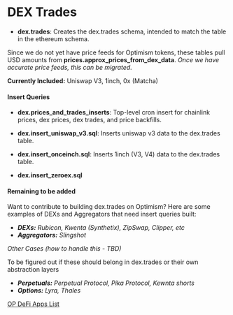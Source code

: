# DEX Trades

- **dex.trades**: Creates the dex.trades schema, intended to match the table in the ethereum schema. 

Since we do not yet have price feeds for Optimism tokens, these tables pull USD amounts from **prices.approx_prices_from_dex_data**. *Once we have accurate price feeds, this can be migrated.*

**Currently Included:** Uniswap V3, 1inch, 0x (Matcha)

#### Insert Queries
- **dex.prices_and_trades_inserts**: Top-level cron insert for chainlink prices, dex prices, dex trades, and price backfills.

- **dex.insert_uniswap_v3.sql**: Inserts uniswap v3 data to the dex.trades table.
- **dex.insert_onceinch.sql**: Inserts 1inch (V3, V4) data to the dex.trades table.
- **dex.insert_zeroex.sql**

#### Remaining to be added
Want to contribute to building dex.trades on Optimism? Here are some examples of DEXs and Aggregators that need insert queries built:
- _**DEXs:** Rubicon, Kwenta (Synthetix), ZipSwap, Clipper, etc_
- _**Aggregators:** Slingshot_

_Other Cases (how to handle this - TBD)_

To be figured out if these should belong in dex.trades or their own abstraction layers
- _**Perpetuals:** Perpetual Protocol, Pika Protocol, Kewnta shorts_
- _**Options:** Lyra, Thales_

[OP DeFi Apps List](https://www.optimism.io/apps/defi)
